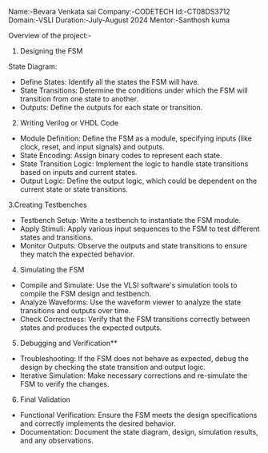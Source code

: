 Name:-Bevara Venkata sai 
Company:-CODETECH 
Id:-CT08DS3712
Domain:-VSLI
Duration:-July-August 2024
Mentor:-Santhosh kuma


Overview of the project:-

 1. Designing the FSM

State Diagram:
- Define States: Identify all the states the FSM will have.
- State Transitions: Determine the conditions under which the FSM will transition from one state to another.
- Outputs: Define the outputs for each state or transition.

2. Writing Verilog or VHDL Code

- Module Definition: Define the FSM as a module, specifying inputs (like clock, reset, and input signals) and outputs.
- State Encoding: Assign binary codes to represent each state.
- State Transition Logic: Implement the logic to handle state transitions based on inputs and current states.
- Output Logic: Define the output logic, which could be dependent on the current state or state transitions.

3.Creating Testbenches

- Testbench Setup: Write a testbench to instantiate the FSM module.
- Apply Stimuli: Apply various input sequences to the FSM to test different states and transitions.
- Monitor Outputs: Observe the outputs and state transitions to ensure they match the expected behavior.

 4. Simulating the FSM

- Compile and Simulate: Use the VLSI software's simulation tools to compile the FSM design and testbench.
- Analyze Waveforms: Use the waveform viewer to analyze the state transitions and outputs over time.
- Check Correctness: Verify that the FSM transitions correctly between states and produces the expected outputs.

 5. Debugging and Verification**

- Troubleshooting: If the FSM does not behave as expected, debug the design by checking the state transition and output logic.
- Iterative Simulation: Make necessary corrections and re-simulate the FSM to verify the changes.

6. Final Validation

- Functional Verification: Ensure the FSM meets the design specifications and correctly implements the desired behavior.
- Documentation: Document the state diagram, design, simulation results, and any observations.
